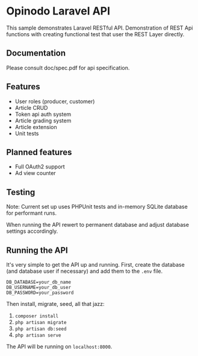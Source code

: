 Opinodo Laravel API
===================================
This sample demonstrates Laravel RESTful API.
Demonstration of REST Api functions with creating functional test that user the REST Layer directly.


Documentation
------------
Please consult doc/spec.pdf for api specification.


Features
--------------

- User roles (producer, customer)
- Article CRUD
- Token api auth system
- Article grading system
- Article extension
- Unit tests

Planned features
--------------

- Full OAuth2 support
- Ad view counter






## Testing

Note: Current set up uses PHPUnit tests and in-memory SQLite database for performant runs.

When running the API rewert to permanent database and adjust database settings accordingly.

## Running the API

It's very simple to get the API up and running. First, create the database (and database
user if necessary) and add them to the `.env` file.

```
DB_DATABASE=your_db_name
DB_USERNAME=your_db_user
DB_PASSWORD=your_password
```

Then install, migrate, seed, all that jazz:

1. `composer install`
2. `php artisan migrate`
3. `php artisan db:seed`
4. `php artisan serve`

The API will be running on `localhost:8000`.




